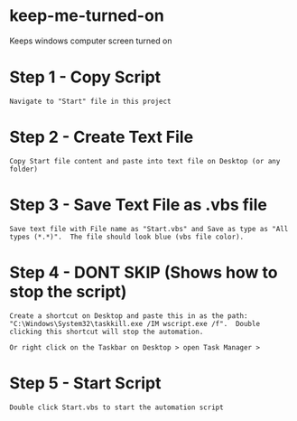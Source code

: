 # keep-me-turned-on
Keeps windows computer screen turned on

# Step 1 - Copy Script
`Navigate to "Start" file in this project`

# Step 2 - Create Text File
`Copy Start file content and paste into text file on Desktop (or any folder)`

# Step 3 - Save Text File as .vbs file
`Save text file with File name as "Start.vbs" and Save as type as "All types (*.*)". 
The file should look blue (vbs file color).`

# Step 4 - DONT SKIP (Shows how to stop the script)
`Create a shortcut on Desktop and paste this in as the path: 
"C:\Windows\System32\taskkill.exe /IM wscript.exe /f". 
Double clicking this shortcut will stop the automation.`

`Or right click on the Taskbar on Desktop > open Task Manager > `

# Step 5 - Start Script
`Double click Start.vbs to start the automation script`
